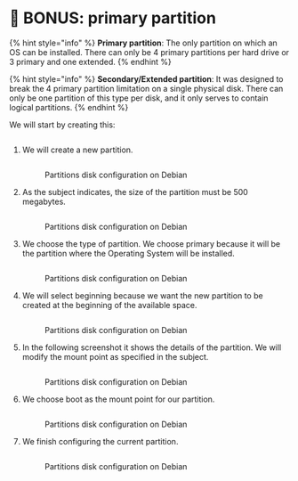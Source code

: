 # 💾 BONUS: primary partition

{% hint style="info" %}
**Primary partition**: The only partition on which an OS can be installed. There can only be 4 primary partitions per hard drive or 3 primary and one extended.
{% endhint %}

{% hint style="info" %}
**Secondary/Extended partition**: It was designed to break the 4 primary partition limitation on a single physical disk. There can only be one partition of this type per disk, and it only serves to contain logical partitions.
{% endhint %}

We will start by creating this:

<figure><img src="../../.gitbook/assets/image (63).png" alt=""><figcaption></figcaption></figure>

1.  We will create a new partition.

    <figure><img src="../../.gitbook/assets/image (64).png" alt=""><figcaption><p>Partitions disk configuration on Debian</p></figcaption></figure>


2.  As the subject indicates, the size of the partition must be 500 megabytes.

    <figure><img src="../../.gitbook/assets/image (65).png" alt=""><figcaption><p>Partitions disk configuration on Debian</p></figcaption></figure>


3.  We choose the type of partition. We choose primary because it will be the partition where the Operating System will be installed.

    <figure><img src="../../.gitbook/assets/image (66).png" alt=""><figcaption><p>Partitions disk configuration on Debian</p></figcaption></figure>


4.  We will select beginning because we want the new partition to be created at the beginning of the available space.

    <figure><img src="../../.gitbook/assets/image (67).png" alt=""><figcaption><p>Partitions disk configuration on Debian</p></figcaption></figure>


5.  In the following screenshot it shows the details of the partition. We will modify the mount point as specified in the subject.

    <figure><img src="../../.gitbook/assets/image (68).png" alt=""><figcaption><p>Partitions disk configuration on Debian</p></figcaption></figure>


6.  We choose boot as the mount point for our partition.

    <figure><img src="../../.gitbook/assets/image (69).png" alt=""><figcaption><p>Partitions disk configuration on Debian</p></figcaption></figure>


7.  We finish configuring the current partition.

    <figure><img src="../../.gitbook/assets/image (70).png" alt=""><figcaption><p>Partitions disk configuration on Debian</p></figcaption></figure>



